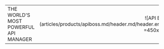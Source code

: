 |   |   | 
|:------|----------:|
| THE WORLD'S MOST POWERFUL API MANAGER | ![API Boss](articles/products/apiboss.md/header.md/header.en.png =450x460) |
